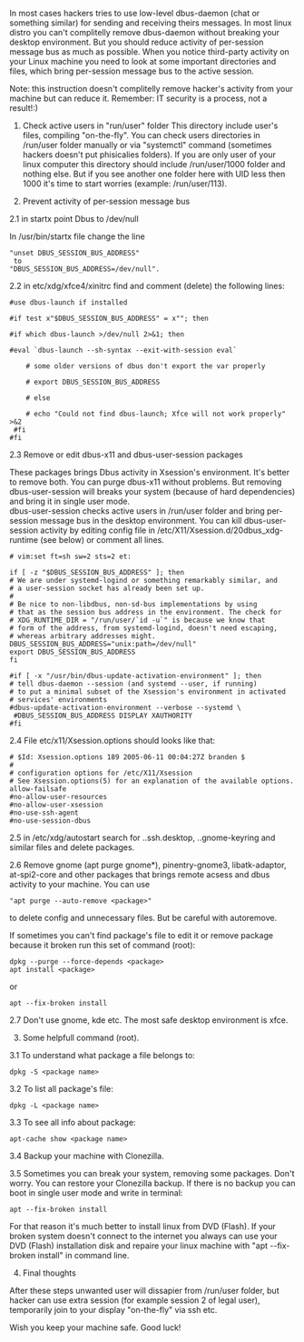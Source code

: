 In most cases hackers tries to use low-level dbus-daemon (chat or something similar) for sending and receiving theirs messages. In most linux distro you can't complitelly remove dbus-daemon without breaking your desktop environment. Вut you should reduce activity of per-session message bus as much as possible. When you notice third-party activity on your Linux machine you need to look at some important directories and files, which bring per-session message bus to the active session.

Note: this instruction doesn't complitelly remove hacker's activity from your machine but can reduce it. Remember: IT security is a process, not a result!:)

1. Check active users in "run/user" folder
This directory include user's files, compiling "on-the-fly". You can check users directories in /run/user folder manually or via "systemctl" command (sometimes hackers doesn't put phisicalies folders).  If you are only user of your linux computer this directory should include /run/user/1000 folder and nothing else. 
But if you see another one folder here with UID less then 1000 it's time to start worries (example: /run/user/113).

2. Prevent activity of per-session message bus

2.1 in startx point Dbus to /dev/null 

In /usr/bin/startx file change the line
     
    "unset DBUS_SESSION_BUS_ADDRESS" 
     to 
    "DBUS_SESSION_BUS_ADDRESS=/dev/null".

2.2 in etc/xdg/xfce4/xinitrc find and comment (delete) the following lines:

    #use dbus-launch if installed

    #if test x"$DBUS_SESSION_BUS_ADDRESS" = x""; then

    #if which dbus-launch >/dev/null 2>&1; then

    #eval `dbus-launch --sh-syntax --exit-with-session eval`

        # some older versions of dbus don't export the var properly
    
        # export DBUS_SESSION_BUS_ADDRESS
    
        # else
    
        # echo "Could not find dbus-launch; Xfce will not work properly" >&2 
     #fi
    #fi
    

2.3  Remove or edit dbus-x11 and dbus-user-session packages

These packages brings Dbus activity in Xsession's environment. It's better to remove both. You can purge dbus-x11 without problems. 
But removing dbus-user-session will breaks your system (because of hard dependencies) and bring it in single user mode.  
dbus-user-session checks active users in /run/user folder and bring per-session message bus in the desktop environment.
You can kill  dbus-user-session activity by editing config file in /etc/X11/Xsession.d/20dbus_xdg-runtime (see below) or 
comment all lines.  
 
    # vim:set ft=sh sw=2 sts=2 et:

    if [ -z "$DBUS_SESSION_BUS_ADDRESS" ]; then 
    # We are under systemd-logind or something remarkably similar, and
    # a user-session socket has already been set up.
    #
    # Be nice to non-libdbus, non-sd-bus implementations by using
    # that as the session bus address in the environment. The check for
    # XDG_RUNTIME_DIR = "/run/user/`id -u`" is because we know that
    # form of the address, from systemd-logind, doesn't need escaping,
    # whereas arbitrary addresses might.
    DBUS_SESSION_BUS_ADDRESS="unix:path=/dev/null"
    export DBUS_SESSION_BUS_ADDRESS
    fi

    #if [ -x "/usr/bin/dbus-update-activation-environment" ]; then
    # tell dbus-daemon --session (and systemd --user, if running)
    # to put a minimal subset of the Xsession's environment in activated
    # services' environments
    #dbus-update-activation-environment --verbose --systemd \
     #DBUS_SESSION_BUS_ADDRESS DISPLAY XAUTHORITY
    #fi  

2.4 File  etc/x11/Xsession.options should looks like that:

    # $Id: Xsession.options 189 2005-06-11 00:04:27Z branden $
    #
    # configuration options for /etc/X11/Xsession
    # See Xsession.options(5) for an explanation of the available options.
    allow-failsafe
    #no-allow-user-resources
    #no-allow-user-xsession
    #no-use-ssh-agent
    #no-use-session-dbus

2.5 in /etc/xdg/autostart search for ..ssh.desktop, ..gnome-keyring and similar files and delete packages. 

2.6 Remove gnome (apt purge gnome*), pinentry-gnome3, libatk-adaptor, at-spi2-core and other packages that brings remote acsess and dbus activity  to your machine. You can use 

    "apt purge --auto-remove <package>" 
     
to delete config and unnecessary files. But be careful with autoremove. 

If sometimes you can't find package's file to edit it or remove package because it broken run this set of command (root):

    dpkg --purge --force-depends <package>
    apt install <package>

or

    apt --fix-broken install

2.7 Don't use gnome, kde etc. The most safe desktop environment is xfce. 

3. Some helpfull command (root).

3.1 To understand what package a file belongs to:

    dpkg -S <package name>

3.2 To list all package's file:

    dpkg -L <package name>

3.3 To see all info about package:

    apt-cache show <package name>

3.4 Backup your machine with Clonezilla. 

3.5 Sometimes you can break your system, removing some packages. Don't worry. You can restore your Clonezilla backup. If there is no backup you can boot in single user mode and write in terminal:

    apt --fix-broken install

For that reason it's much better to install linux from DVD (Flash). If your broken system doesn't connect to the internet you always can use your DVD (Flash) installation disk and repaire your linux machine with "apt --fix-broken install" in command line.

4. Final thoughts

After these steps  unwanted user will dissapier from /run/user folder, but hacker can use extra session (for example session 2 of legal user), temporarily join to your display "on-the-fly" via ssh  etc. 

Wish you keep your machine safe. Good luck!








